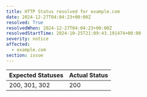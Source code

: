 ```yaml
---
title: HTTP Status resolved for example.com
date: 2024-12-27T04:04:23+00:00Z
resolved: True
resolvedWhen: 2024-12-27T04:04:23+00:00Z
resolvedStartTime: 2024-10-25T21:09:43.191474+00:00
severity: notice
affected:
  - example.com
section: issue
---
```


| Expected Statuses | Actual Status  |
|-------------------|----------------|
| 200, 301, 302 | 200 |
